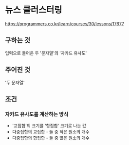 # 뉴스 클러스터링
https://programmers.co.kr/learn/courses/30/lessons/17677

## 구하는 것
입력으로 들어온 두 '문자열'의 '자카드 유사도'
## 주어진 것
'두 문자열'
## 조건
### 자카드 유사도를 계산하는 방식
- '교집합'의 크기를 '합집합' 크기로 나눈 값
- 다중집합의 교집합 - 둘 중 적은 원소의 개수
- 다중집합의 합집합 - 둘 중 많은 원소의 개수
